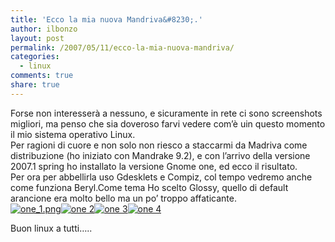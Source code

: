 ```yaml
---
title: 'Ecco la mia nuova Mandriva&#8230;.'
author: ilbonzo
layout: post
permalink: /2007/05/11/ecco-la-mia-nuova-mandriva/
categories:
  - linux
comments: true
share: true
---
```

<p>Forse non interesserà a nessuno, e sicuramente in rete ci sono screenshots migliori, ma penso che sia doveroso farvi vedere com&#8217;è uin questo momento il mio sistema operativo Linux.<br />
Per ragioni di cuore e non solo non riesco a staccarmi da Madriva come distribuzione (ho iniziato con Mandrake 9.2), e con l&#8217;arrivo della versione 2007.1 spring ho installato la versione Gnome one, ed ecco il risultato.<br />
Per ora per abbellirla uso Gdesklets e Compiz, col tempo vedremo anche come funziona Beryl.Come tema Ho scelto Glossy, quello di default arancione era molto bello ma un po&#8217; troppo affaticante.<br />
<a href='http://magni.me/wp-content/uploads/2007/05/one_1.png' title='one_1.png'><img src='http://magni.me/wp-content/uploads/2007/05/one_1.miniatura.png' alt='one_1.png' /></a><a href='http://magni.me/wp-content/uploads/2007/05/one_2.png' title='one 2'><img src='http://magni.me/wp-content/uploads/2007/05/one_2.miniatura.png' alt='one 2' /></a><a href='http://magni.me/wp-content/uploads/2007/05/one_3.png' title='one 3'><img src='http://magni.me/wp-content/uploads/2007/05/one_3.miniatura.png' alt='one 3' /></a><a href='http://magni.me/wp-content/uploads/2007/05/one_4.png' title='one 4'><img src='http://magni.me/wp-content/uploads/2007/05/one_4.miniatura.png' alt='one 4' /></a></p>
<p>Buon linux a tutti&#8230;..</p>
